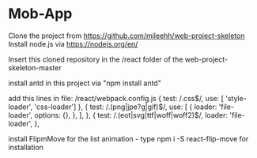# Mob-App

Clone the project from https://github.com/mjleehh/web-project-skeleton
Install node.js via https://nodejs.org/en/

Insert this cloned repository in the /react folder of the web-project-skeleton-master

install antd in this project via "npm install antd"

add this lines in file:   /react/webpack.config.js
{
                test: /.css$/,
                use: [ 'style-loader', 'css-loader']
            },
            {
                test: /\.(png|jpe?g|gif)$/,
                use: [
                    {
                        loader: 'file-loader',
                        options: {},
                    },
                ],
            },
            {
                test: /\.(eot|svg|ttf|woff|woff2)$/,
                loader: 'file-loader',
},

install FlipmMove for the list animation - type 
npm i -S react-flip-move
for installation


